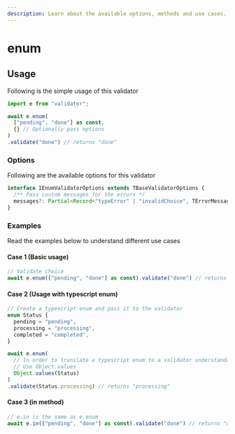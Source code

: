 ```yaml
---
description: Learn about the available options, methods and use cases.
---
```


# enum

## Usage

Following is the simple usage of this validator

```typescript
import e from "validator";

await e.enum(
  ["pending", "done"] as const,
  {} // Optionally pass options
)
.validate("done") // returns "done"
```

### Options

Following are the available options for this validator

```typescript
interface IEnumValidatorOptions extends TBaseValidatorOptions {
  /** Pass custom messages for the errors */
  messages?: Partial<Record<"typeError" | "invalidChoice", TErrorMessage>>;
}
```

### Examples

Read the examples below to understand different use cases

#### Case 1 (Basic usage)

```typescript
// Validate choice
await e.enum(["pending", "done"] as const).validate("done") // returns "done"
```

#### Case 2 (Usage with typescript enum)

```typescript
// Create a typescript enum and pass it to the validator
enum Status {
  pending = "pending",
  processing = "processing",
  completed = "completed",
}

await e.enum(
  // In order to translate a typescript enum to a validator understandable enum
  // Use Object.values
  Object.values(Status)
)
.validate(Status.processing) // returns "processing"
```

#### Case 3 (in method)

```typescript
// e.in is the same as e.enum
await e.in(["pending", "done"] as const).validate("done") // returns "done"
```
